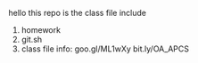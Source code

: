 hello this repo is the class file
include 
1. homework
2. git.sh
3. class file
info:
	goo.gl/ML1wXy
	bit.ly/OA_APCS
